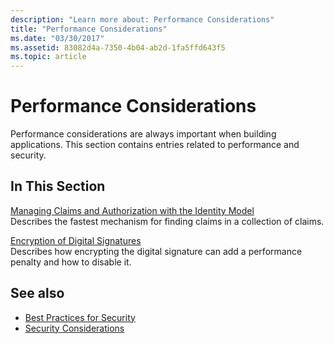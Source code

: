 ```yaml
---
description: "Learn more about: Performance Considerations"
title: "Performance Considerations"
ms.date: "03/30/2017"
ms.assetid: 83082d4a-7350-4b04-ab2d-1fa5ffd643f5
ms.topic: article
---
```

# Performance Considerations

Performance considerations are always important when building applications. This section contains entries related to performance and security.  
  
## In This Section  

 [Managing Claims and Authorization with the Identity Model](managing-claims-and-authorization-with-the-identity-model.md)  
 Describes the fastest mechanism for finding claims in a collection of claims.  
  
 [Encryption of Digital Signatures](encryption-of-digital-signatures.md)  
 Describes how encrypting the digital signature can add a performance penalty and how to disable it.  
  
## See also

- [Best Practices for Security](best-practices-for-security-in-wcf.md)
- [Security Considerations](security-considerations-in-wcf.md)
